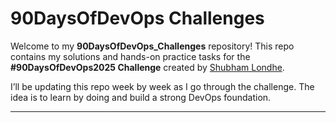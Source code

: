 # 90DaysOfDevOps Challenges

Welcome to my **90DaysOfDevOps_Challenges** repository! 
This repo contains my solutions and hands-on practice tasks for the **#90DaysOfDevOps2025 Challenge** created by [Shubham Londhe](https://github.com/LondheShubham153).  

I’ll be updating this repo week by week as I go through the challenge. The idea is to learn by doing and build a strong DevOps foundation.  

---


